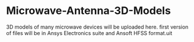 # Microwave-Antenna-3D-Models
3D models of many microwave devices will be uploaded here. first version of files will be in Ansys Electronics suite and Ansoft HFSS format.uit 

